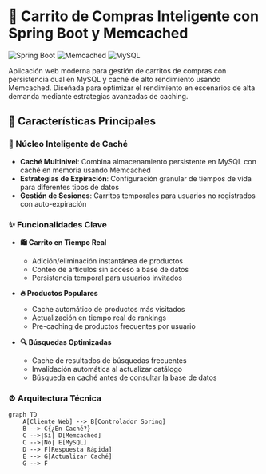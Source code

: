# 🛒 Carrito de Compras Inteligente con Spring Boot y Memcached

![Spring Boot](https://img.shields.io/badge/Spring_Boot-3.4.4-green.svg)
![Memcached](https://img.shields.io/badge/Memcached-1.6+-blue.svg)
![MySQL](https://img.shields.io/badge/MySQL-8.0-orange.svg)

Aplicación web moderna para gestión de carritos de compras con persistencia dual en MySQL y caché de alto rendimiento usando Memcached. Diseñada para optimizar el rendimiento en escenarios de alta demanda mediante estrategias avanzadas de caching.

## 🚀 Características Principales

### 🧠 Núcleo Inteligente de Caché
- **Caché Multinivel**: Combina almacenamiento persistente en MySQL con caché en memoria usando Memcached
- **Estrategias de Expiración**: Configuración granular de tiempos de vida para diferentes tipos de datos
- **Gestión de Sesiones**: Carritos temporales para usuarios no registrados con auto-expiración

### ✨ Funcionalidades Clave
- **🛍️ Carrito en Tiempo Real**
  - Adición/eliminación instantánea de productos
  - Conteo de artículos sin acceso a base de datos
  - Persistencia temporal para usuarios invitados
 
- **🔥 Productos Populares**
  - Cache automático de productos más visitados
  - Actualización en tiempo real de rankings
  - Pre-caching de productos frecuentes por usuario

- **🔍 Búsquedas Optimizadas**
  - Cache de resultados de búsquedas frecuentes
  - Invalidación automática al actualizar catálogo
  - Búsqueda en caché antes de consultar la base de datos

### ⚙️ Arquitectura Técnica
```mermaid
graph TD
    A[Cliente Web] --> B[Controlador Spring]
    B --> C{¿En Caché?}
    C -->|Sí| D[Memcached]
    C -->|No| E[MySQL]
    D --> F[Respuesta Rápida]
    E --> G[Actualizar Caché]
    G --> F
